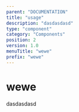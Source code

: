 ```yaml
---
parent: "DOCUMENTATION"
title: "usage"
description: "dasdasdasd"
type: "component"
category: "Components"
position: 2
version: 1.0
menuTitle: "wewe"
prefix: "wewe"
---
```


# wewe

<!-- > This component was based on the wewe component of [Vuetify](https://vuetifyjs.com/en/components/wewe/ "Vuetify's wewe component")

## Usage -->

dasdasdasd

<!-- Component template need to be here -->

<doc-component :file="'DOCUMENTATION/wewe/DOCUMENTATION_wewe-usage'" :name="'wewe'"></doc-component >
